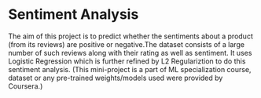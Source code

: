 # Sentiment Analysis

The aim of this project is to predict whether the sentiments about a product (from its reviews) are positive or negative.The dataset consists of a large number of such reviews along with their rating as well as sentiment.
It uses Logistic Regression which is further refined by L2 Regulariztion to do this sentiment analysis.
(This mini-project is a part of ML specialization course, dataset or any pre-trained weights/models used were provided by Coursera.)
